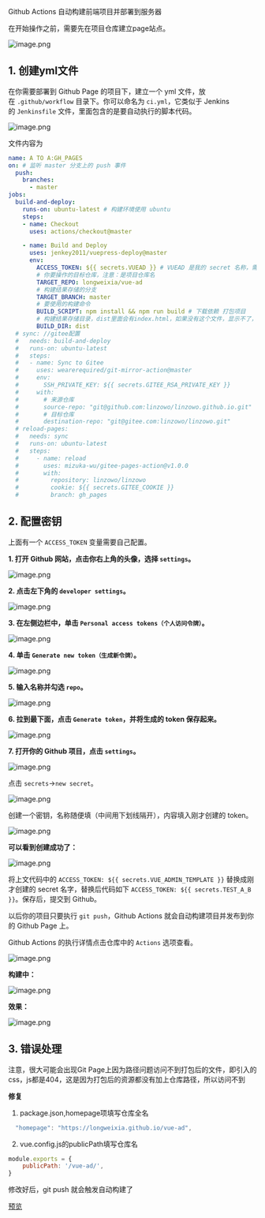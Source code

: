 Github Actions 自动构建前端项目并部署到服务器

在开始操作之前，需要先在项目仓库建立page站点。


![image.png](https://p3-juejin.byteimg.com/tos-cn-i-k3u1fbpfcp/455c1b81ce5f453abccdf61cec7914f3~tplv-k3u1fbpfcp-watermark.image?)

## 1. 创建yml文件

在你需要部署到 Github Page 的项目下，建立一个 yml 文件，放在 `.github/workflow` 目录下。你可以命名为 `ci.yml`，它类似于 Jenkins 的 `Jenkinsfile` 文件，里面包含的是要自动执行的脚本代码。


![image.png](https://p1-juejin.byteimg.com/tos-cn-i-k3u1fbpfcp/525a35dfbcd4470c8a347430ee22cb61~tplv-k3u1fbpfcp-watermark.image?)

文件内容为

```yml
name: A TO A:GH_PAGES
on: # 监听 master 分支上的 push 事件
  push:
    branches:
      - master
jobs:
  build-and-deploy:
    runs-on: ubuntu-latest # 构建环境使用 ubuntu
    steps:
    - name: Checkout
      uses: actions/checkout@master

    - name: Build and Deploy
      uses: jenkey2011/vuepress-deploy@master
      env:
        ACCESS_TOKEN: ${{ secrets.VUEAD }} # VUEAD 是我的 secret 名称，需要替换成你的
        # 你要操作的目标仓库，注意：是项目仓库名
        TARGET_REPO: longweixia/vue-ad
        # 构建结果存储的分支
        TARGET_BRANCH: master
        # 要使用的构建命令
        BUILD_SCRIPT: npm install && npm run build # 下载依赖 打包项目
        # 构建结果存储目录，dist里面会有index.html，如果没有这个文件，显示不了，可在本地构建后去校验
        BUILD_DIR: dist
  # sync: //gitee配置
  #   needs: build-and-deploy
  #   runs-on: ubuntu-latest
  #   steps:
  #   - name: Sync to Gitee
  #     uses: wearerequired/git-mirror-action@master
  #     env:
  #       SSH_PRIVATE_KEY: ${{ secrets.GITEE_RSA_PRIVATE_KEY }}
  #     with:
  #       # 来源仓库
  #       source-repo: "git@github.com:linzowo/linzowo.github.io.git"
  #       # 目标仓库
  #       destination-repo: "git@gitee.com:linzowo/linzowo.git"
  # reload-pages:
  #   needs: sync
  #   runs-on: ubuntu-latest
  #   steps:
  #     - name: reload
  #       uses: mizuka-wu/gitee-pages-action@v1.0.0
  #       with:
  #         repository: linzowo/linzowo
  #         cookie: ${{ secrets.GITEE_COOKIE }}
  #         branch: gh_pages
```

## 2. 配置密钥

上面有一个 `ACCESS_TOKEN` 变量需要自己配置。

**1.  打开 Github 网站，点击你右上角的头像，选择 `settings`。**

![image.png](https://p9-juejin.byteimg.com/tos-cn-i-k3u1fbpfcp/f9ad4eb4bc7841f9befa09760a3daaab~tplv-k3u1fbpfcp-watermark.image?)

**2.  点击左下角的 `developer settings`。**


![image.png](https://p3-juejin.byteimg.com/tos-cn-i-k3u1fbpfcp/bcb4fb9e261844af90c2643aabf86e4a~tplv-k3u1fbpfcp-watermark.image?)

**3.  在左侧边栏中，单击 `Personal access tokens（个人访问令牌）`。**


![image.png](https://p9-juejin.byteimg.com/tos-cn-i-k3u1fbpfcp/f2b87f35d44842699ad480a5cbb53d8f~tplv-k3u1fbpfcp-watermark.image?)

**4.  单击 `Generate new token（生成新令牌）`。**


![image.png](https://p6-juejin.byteimg.com/tos-cn-i-k3u1fbpfcp/73277303e174404ba676f423d5031543~tplv-k3u1fbpfcp-watermark.image?)

**5.  输入名称并勾选 `repo`。**


![image.png](https://p3-juejin.byteimg.com/tos-cn-i-k3u1fbpfcp/0702c385fff54f78a8d08f14190ab0c5~tplv-k3u1fbpfcp-watermark.image?)

**6.  拉到最下面，点击 `Generate token`，并将生成的 token 保存起来。**


![image.png](https://p6-juejin.byteimg.com/tos-cn-i-k3u1fbpfcp/da607905f6ea451c95feb81269257c4a~tplv-k3u1fbpfcp-watermark.image?)

**7.  打开你的 Github 项目，点击 `settings`。**



![image.png](https://p1-juejin.byteimg.com/tos-cn-i-k3u1fbpfcp/9afefb891b7a48b7aa3f208811d74640~tplv-k3u1fbpfcp-watermark.image?)

点击 `secrets`->`new secret`。


![image.png](https://p1-juejin.byteimg.com/tos-cn-i-k3u1fbpfcp/f5b10c639f7b423382a23407714c0430~tplv-k3u1fbpfcp-watermark.image?)

创建一个密钥，名称随便填（中间用下划线隔开），内容填入刚才创建的 token。



![image.png](https://p3-juejin.byteimg.com/tos-cn-i-k3u1fbpfcp/ee0a3afa6ebd4f4481a5f1ceb15add41~tplv-k3u1fbpfcp-watermark.image?)

**可以看到创建成功了：**

![image.png](https://p3-juejin.byteimg.com/tos-cn-i-k3u1fbpfcp/0448e9c5f92e43edbf9d57c983ccc3a6~tplv-k3u1fbpfcp-watermark.image?)

将上文代码中的 `ACCESS_TOKEN: ${{ secrets.VUE_ADMIN_TEMPLATE }}` 替换成刚才创建的 secret 名字，替换后代码如下 `ACCESS_TOKEN: ${{ secrets.TEST_A_B }}`。保存后，提交到 Github。

以后你的项目只要执行 `git push`，Github Actions 就会自动构建项目并发布到你的 Github Page 上。

Github Actions 的执行详情点击仓库中的 `Actions` 选项查看。

![image.png](https://p9-juejin.byteimg.com/tos-cn-i-k3u1fbpfcp/2d7a7fed07a041b08bed0d9dcd237854~tplv-k3u1fbpfcp-watermark.image?)

**构建中：**

![image.png](https://p3-juejin.byteimg.com/tos-cn-i-k3u1fbpfcp/480e281c4b1b481b8ac8af6a799b8b21~tplv-k3u1fbpfcp-watermark.image?)

**效果：**

![image.png](https://p3-juejin.byteimg.com/tos-cn-i-k3u1fbpfcp/033462ef55484cae9ccac54cea16a432~tplv-k3u1fbpfcp-watermark.image?)

## 3. 错误处理

注意，很大可能会出现Git Page上因为路径问题访问不到打包后的文件，即引入的css，js都是404，这是因为打包后的资源都没有加上仓库路径，所以访问不到

**修复**

1. package.json,homepage项填写仓库全名
```js
  "homepage": "https://longweixia.github.io/vue-ad",
```

2. vue.config.js的publicPath填写仓库名
```js
module.exports = {
    publicPath: '/vue-ad/',
}
```

修改好后，git push 就会触发自动构建了

[预览](https://longweixia.github.io/vue-ad/#/)

